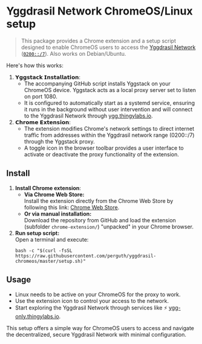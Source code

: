 # Yggdrasil Network ChromeOS/Linux setup

> This package provides a Chrome extension and a setup script designed to enable ChromeOS users to access the [Yggdrasil Network](https://yggdrasil-network.github.io/) ([`0200::/7`](https://yggdrasil-network.github.io/2018/07/28/addressing.html)). Also works on Debian/Ubuntu.

Here's how this works:

1. 𝗬𝗴𝗴𝘀𝘁𝗮𝗰𝗸 𝗜𝗻𝘀𝘁𝗮𝗹𝗹𝗮𝘁𝗶𝗼𝗻:
   - The accompanying GitHub script installs Yggstack on your ChromeOS device. Yggstack acts as a local proxy server set to listen on port 1080.
   - It is configured to automatically start as a systemd service, ensuring it runs in the background without user intervention and will connect to the Yggdrasil Network through [ygg.thingylabs.io](https://ygg.thingylabs.io/).
2. 𝗖𝗵𝗿𝗼𝗺𝗲 𝗘𝘅𝘁𝗲𝗻𝘀𝗶𝗼𝗻:
   - The extension modifies Chrome's network settings to direct internet traffic from addresses within the Yggdrasil network range (0200::/7) through the Yggstack proxy.
   - A toggle icon in the browser toolbar provides a user interface to activate or deactivate the proxy functionality of the extension.

## Install

1. **Install Chrome extension**:
   - **Via Chrome Web Store:**\
     Install the extension directly from the Chrome Web Store by following this link: [Chrome Web Store](https://chromewebstore.google.com/detail/yggdrasil-on-chromeos/hcgljgobhoaeojnhikfmnhdpmgbmflec).
   - **Or via manual installation:**\
     Download the repository from GitHub and load the extension (subfolder `chrome-extension/`) "unpacked" in your Chrome browser.
2. **Run setup script:**\
   Open a terminal and execute:
   ```
   bash -c "$(curl -fsSL https://raw.githubusercontent.com/perguth/yggdrasil-chromeos/master/setup.sh)"
   ```

## Usage
- Linux needs to be active on your ChromeOS for the proxy to work.
- Use the extension icon to control your access to the network.
- Start exploring the Yggdrasil Network through services like ⚡ [ygg-only.thingylabs.io](https://ygg-only.thingylabs.io/).

This setup offers a simple way for ChromeOS users to access and navigate the decentralized, secure Yggdrasil Network with minimal configuration.
